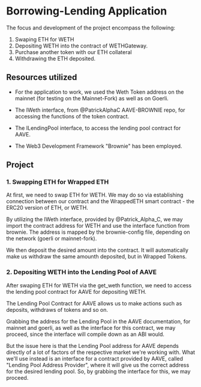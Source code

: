 # Borrowing-Lending Application
The focus and development of the project encompass the following:


1. Swaping ETH for WETH 
2. Depositing WETH into the contract of WETHGateway.
3. Purchase another token with our ETH collateral
4. Withdrawing the ETH deposited.

## Resources utilized

- For the application to work, we used the Weth Token address on the mainnet (for testing on the Mainnet-Fork) as well as on Goerli.


- The IWeth interface, from @PatrickAlphaC AAVE-BROWNIE repo, for accessing the functions of the token contract.

- The ILendingPool interface, to access the lending pool contract for AAVE.

- The Web3 Development Framework "Brownie" has been employed.



## Project

### 1. Swapping ETH for Wrapped ETH

At first, we need to swap ETH for WETH. We may do so via establishing connection between our contract and the WrappedETH smart contract - the ERC20 version of ETH, or WETH.

By utilizing the IWeth interface, provided by @Patrick_Alpha_C, we may import the contract address for WETH and use the interface function from brownie. The address is mapped by the brownie-config file, depending on the network (goerli or mainnet-fork).

We then deposit the desired amount into the contract. It will automatically make us withdraw the same amounth deposited, but in Wrapped Tokens.

### 2. Depositing WETH into the Lending Pool of AAVE

After swaping ETH for WETH via the get_weth function, we need to access the lending pool contract for AAVE for depositing WETH.

The Lending Pool Contract for AAVE allows us to make actions such as deposits, withdraws of tokens and so on.

Grabbing the address for the Lending Pool in the AAVE documentation, for mainnet and goerli, as well as the interface for 
this contract, we may proceed, since the interface will compile down as an ABI would.

But the issue here is that the Lending Pool address for AAVE depends directly of a lot of factors of the respective market we're working with. What we'll use instead is an interface for a contract provided by AAVE, called "Lending Pool Address Provider", where it will give us the correct address for the desired lending pool. So, by grabbing the interface for this, we may proceed.




